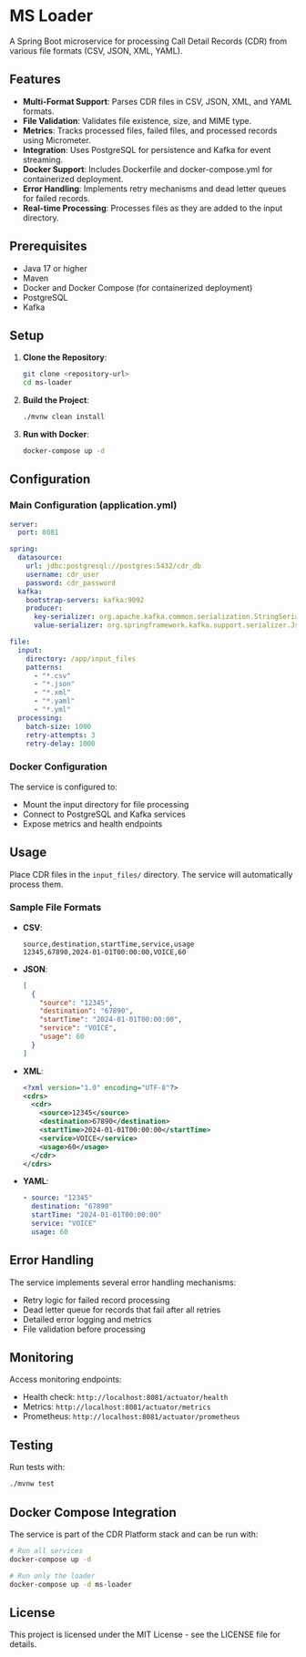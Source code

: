# MS Loader

A Spring Boot microservice for processing Call Detail Records (CDR) from various file formats (CSV, JSON, XML, YAML).

## Features

- **Multi-Format Support**: Parses CDR files in CSV, JSON, XML, and YAML formats.
- **File Validation**: Validates file existence, size, and MIME type.
- **Metrics**: Tracks processed files, failed files, and processed records using Micrometer.
- **Integration**: Uses PostgreSQL for persistence and Kafka for event streaming.
- **Docker Support**: Includes Dockerfile and docker-compose.yml for containerized deployment.
- **Error Handling**: Implements retry mechanisms and dead letter queues for failed records.
- **Real-time Processing**: Processes files as they are added to the input directory.

## Prerequisites

- Java 17 or higher
- Maven
- Docker and Docker Compose (for containerized deployment)
- PostgreSQL
- Kafka

## Setup

1. **Clone the Repository**:
   ```bash
   git clone <repository-url>
   cd ms-loader
   ```

2. **Build the Project**:
   ```bash
   ./mvnw clean install
   ```

3. **Run with Docker**:
   ```bash
   docker-compose up -d
   ```

## Configuration

### Main Configuration (application.yml)
```yaml
server:
  port: 8081

spring:
  datasource:
    url: jdbc:postgresql://postgres:5432/cdr_db
    username: cdr_user
    password: cdr_password
  kafka:
    bootstrap-servers: kafka:9092
    producer:
      key-serializer: org.apache.kafka.common.serialization.StringSerializer
      value-serializer: org.springframework.kafka.support.serializer.JsonSerializer

file:
  input:
    directory: /app/input_files
    patterns:
      - "*.csv"
      - "*.json"
      - "*.xml"
      - "*.yaml"
      - "*.yml"
  processing:
    batch-size: 1000
    retry-attempts: 3
    retry-delay: 1000
```

### Docker Configuration
The service is configured to:
- Mount the input directory for file processing
- Connect to PostgreSQL and Kafka services
- Expose metrics and health endpoints

## Usage

Place CDR files in the `input_files/` directory. The service will automatically process them.

### Sample File Formats

- **CSV**:
  ```
  source,destination,startTime,service,usage
  12345,67890,2024-01-01T00:00:00,VOICE,60
  ```

- **JSON**:
  ```json
  [
    {
      "source": "12345",
      "destination": "67890",
      "startTime": "2024-01-01T00:00:00",
      "service": "VOICE",
      "usage": 60
    }
  ]
  ```

- **XML**:
  ```xml
  <?xml version="1.0" encoding="UTF-8"?>
  <cdrs>
    <cdr>
      <source>12345</source>
      <destination>67890</destination>
      <startTime>2024-01-01T00:00:00</startTime>
      <service>VOICE</service>
      <usage>60</usage>
    </cdr>
  </cdrs>
  ```

- **YAML**:
  ```yaml
  - source: "12345"
    destination: "67890"
    startTime: "2024-01-01T00:00:00"
    service: "VOICE"
    usage: 60
  ```

## Error Handling

The service implements several error handling mechanisms:
- Retry logic for failed record processing
- Dead letter queue for records that fail after all retries
- Detailed error logging and metrics
- File validation before processing

## Monitoring

Access monitoring endpoints:
- Health check: `http://localhost:8081/actuator/health`
- Metrics: `http://localhost:8081/actuator/metrics`
- Prometheus: `http://localhost:8081/actuator/prometheus`

## Testing

Run tests with:
```bash
./mvnw test
```

## Docker Compose Integration

The service is part of the CDR Platform stack and can be run with:
```bash
# Run all services
docker-compose up -d

# Run only the loader
docker-compose up -d ms-loader
```

## License

This project is licensed under the MIT License - see the LICENSE file for details.
